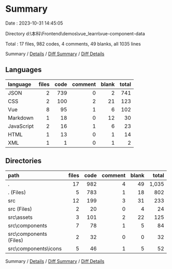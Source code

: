 # Summary

Date : 2023-10-31 14:45:05

Directory d:\\本科\\Frontend\\demos\\vue_learn\\vue-component-data

Total : 17 files,  982 codes, 4 comments, 49 blanks, all 1035 lines

Summary / [Details](details.md) / [Diff Summary](diff.md) / [Diff Details](diff-details.md)

## Languages
| language | files | code | comment | blank | total |
| :--- | ---: | ---: | ---: | ---: | ---: |
| JSON | 2 | 739 | 0 | 2 | 741 |
| CSS | 2 | 100 | 2 | 21 | 123 |
| Vue | 8 | 95 | 1 | 6 | 102 |
| Markdown | 1 | 18 | 0 | 12 | 30 |
| JavaScript | 2 | 16 | 1 | 6 | 23 |
| HTML | 1 | 13 | 0 | 1 | 14 |
| XML | 1 | 1 | 0 | 1 | 2 |

## Directories
| path | files | code | comment | blank | total |
| :--- | ---: | ---: | ---: | ---: | ---: |
| . | 17 | 982 | 4 | 49 | 1,035 |
| . (Files) | 5 | 783 | 1 | 18 | 802 |
| src | 12 | 199 | 3 | 31 | 233 |
| src (Files) | 2 | 20 | 0 | 4 | 24 |
| src\\assets | 3 | 101 | 2 | 22 | 125 |
| src\\components | 7 | 78 | 1 | 5 | 84 |
| src\\components (Files) | 2 | 32 | 0 | 0 | 32 |
| src\\components\\icons | 5 | 46 | 1 | 5 | 52 |

Summary / [Details](details.md) / [Diff Summary](diff.md) / [Diff Details](diff-details.md)